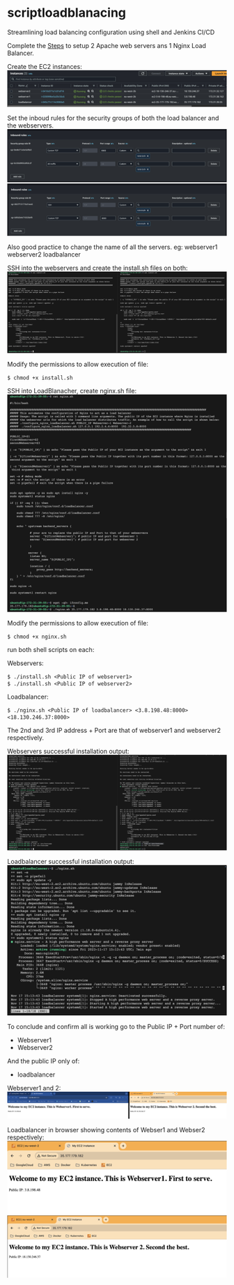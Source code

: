 # scriptloadblanacing
Streamlining load balancing configuration using shell and Jenkins CI/CD

Complete the [Steps](https://github.com/naqeebghazi/loadbalancerNginx) to setup 2 Apache web servers ans 1 Nginx Load Balancer.

Create the EC2 instances:
![](https://github.com/naqeebghazi/scriptloadblanacing/blob/main/images/ec2.lb_ws1_ws2.png?raw=true)

Set the inboud rules for the security groups of both the load balancer and the webservers. 
![](https://github.com/naqeebghazi/scriptloadblanacing/blob/main/images/loadbalancerInboudnRules.png?raw=true)
![](https://github.com/naqeebghazi/scriptloadblanacing/blob/main/images/webserverInboundRules.png?raw=true)

Also good practice to change the name of all the servers. eg:
webserver1
webserver2
loadbalancer

SSH into the webservers and create the install.sh files on both:
![](https://github.com/naqeebghazi/scriptloadblanacing/blob/main/images/contentsofinstallshonBothWebserver1&2.png?raw=true)

Modify the permissions to allow execution of file:

    $ chmod +x install.sh

SSH into LoadBlanacher, create nginx.sh file:
![](https://github.com/naqeebghazi/scriptloadblanacing/blob/main/images/cat+x_nginxsh.png?raw=true)

Modify the permissions to allow execution of file:

    $ chmod +x nginx.sh

run both shell scripts on each:

Webservers: 

    $ ./install.sh <Public IP of webserver1>
    $ ./install.sh <Public IP of webserver2>

Loadbalancer:

    $ ./nginx.sh <Public IP of loadbalancer> <3.8.198.48:8000> <18.130.246.37:8000>

The 2nd and 3rd IP address + Port are that of webserver1 and webserver2 respectively.

Webservers successful installation output:
![](https://github.com/naqeebghazi/scriptloadblanacing/blob/main/images/resultsafterinstallinginstalshOnWebservers1&2.png?raw=true)

Loadbalancer successful installation output:
![](https://github.com/naqeebghazi/scriptloadblanacing/blob/main/images/LBsuccess_nginxsh.png?raw=true)

To conclude and confirm all is working go to the Public IP + Port number of:
- Webserver1
- Webserver2

And the public IP only of:
- loadbalancer


Webserver1 and 2:
![](https://github.com/naqeebghazi/scriptloadblanacing/blob/main/images/webservers1&2inBrowser.png?raw=true)

Loadbalancer in browser showing contents of Webser1 and Webser2 respectively:
![](https://github.com/naqeebghazi/scriptloadblanacing/blob/main/images/loadbalancerBrowserwebserv1.png?raw=true)
![](https://github.com/naqeebghazi/scriptloadblanacing/blob/main/images/loadbalancerBrowserwebserv2.png?raw=true)
